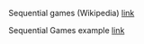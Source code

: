 Sequential games (Wikipedia)  [link](https://en.wikipedia.org/wiki/Sequential_game)  

Sequential Games example  [link](http://kwanghui.com/mecon/value/Segment%205_5.htm)  
